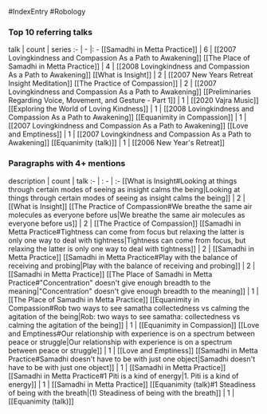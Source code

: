 #IndexEntry #Robology

### Top 10 referring talks
talk | count | series
:- | - |: -
[[Samadhi in Metta Practice]] | 6 | [[2007 Lovingkindness and Compassion As a Path to Awakening]]
[[The Place of Samadhi in Metta Practice]] | 4 | [[2008 Lovingkindness and Compassion As a Path to Awakening]]
[[What is Insight]] | 2 | [[2007 New Years Retreat Insight Meditation]]
[[The Practice of Compassion]] | 2 | [[2007 Lovingkindness and Compassion As a Path to Awakening]]
[[Preliminaries Regarding Voice, Movement, and Gesture - Part 1]] | 1 | [[2020 Vajra Music]]
[[Exploring the World of Loving Kindness]] | 1 | [[2008 Lovingkindness and Compassion As a Path to Awakening]]
[[Equanimity in Compassion]] | 1 | [[2007 Lovingkindness and Compassion As a Path to Awakening]]
[[Love and Emptiness]] | 1 | [[2007 Lovingkindness and Compassion As a Path to Awakening]]
[[Equanimity (talk)]] | 1 | [[2006 New Year's Retreat]]

### Paragraphs with 4+ mentions
description | count | talk
:- | : - | :-
[[What is Insight#Looking at things through certain modes of seeing as insight calms the being\|Looking at things through certain modes of seeing as insight calms the being]] | 2 | [[What is Insight]]
[[The Practice of Compassion#We breathe the same air molecules as everyone before us\|We breathe the same air molecules as everyone before us]] | 2 | [[The Practice of Compassion]]
[[Samadhi in Metta Practice#Tightness can come from focus but relaxing the latter is only one way to deal with tightness\|Tightness can come from focus, but relaxing the latter is only one way to deal with tightness]] | 2 | [[Samadhi in Metta Practice]]
[[Samadhi in Metta Practice#Play with the balance of receiving and probing\|Play with the balance of receiving and probing]] | 2 | [[Samadhi in Metta Practice]]
[[The Place of Samadhi in Metta Practice#"Concentration" doesn't give enough breadth to the meaning\|"Concentration" doesn't give enough breadth to the meaning]] | 1 | [[The Place of Samadhi in Metta Practice]]
[[Equanimity in Compassion#Rob two ways to see samatha collectedness vs calming the agitation of the being\|Rob: two ways to see samatha: collectedness vs calming the agitation of the being]] | 1 | [[Equanimity in Compassion]]
[[Love and Emptiness#Our relationship with experience is on a spectrum between peace or struggle\|Our relationship with experience is on a spectrum between peace or struggle]] | 1 | [[Love and Emptiness]]
[[Samadhi in Metta Practice#Samadhi doesn't have to be with just one object\|Samadhi doesn't have to be with just one object]] | 1 | [[Samadhi in Metta Practice]]
[[Samadhi in Metta Practice#1 Piti is a kind of energy\|1. Piti is a kind of energy]] | 1 | [[Samadhi in Metta Practice]]
[[Equanimity (talk)#1 Steadiness of being with the breath\|(1) Steadiness of being with the breath]] | 1 | [[Equanimity (talk)]]

